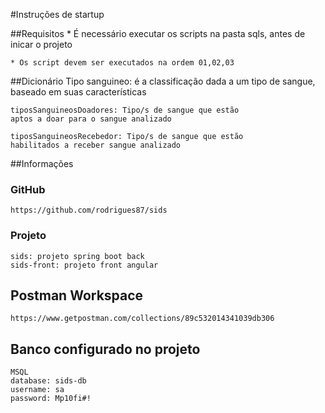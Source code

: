 #Instruções de startup

##Requisitos
    * É necessário executar os scripts na pasta sqls, 
    antes de inicar o projeto

    * Os script devem ser executados na ordem 01,02,03

##Dicionário
    Tipo sanguineo: é a classificação dada a um tipo de
    sangue, baseado em suas características

    tiposSanguineosDoadores: Tipo/s de sangue que estão 
    aptos a doar para o sangue analizado

    tiposSanguineosRecebedor: Tipo/s de sangue que estão 
    habilitados a receber sangue analizado
 

##Informações
### GitHub
    https://github.com/rodrigues87/sids

### Projeto
    sids: projeto spring boot back
    sids-front: projeto front angular

## Postman Workspace
    https://www.getpostman.com/collections/89c532014341039db306

## Banco configurado no projeto
    MSQL
    database: sids-db
    username: sa
    password: Mp10fi#!
